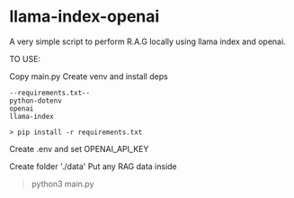 # llama-index-openai
A very simple script to perform R.A.G locally using llama index and openai. 


TO USE:

Copy main.py
Create venv and install deps

```
--requirements.txt--
python-dotenv
openai
llama-index

> pip install -r requirements.txt

```
Create .env and set OPENAI_API_KEY

Create folder './data'
Put any RAG data inside

> python3 main.py
